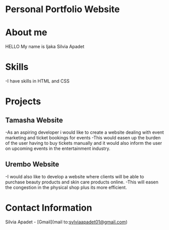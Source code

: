 # Personal Portfolio Website
# About me
HELLO My name is Ijaka Silvia Apadet
# Skills
-I have skills in HTML and CSS
# Projects
## Tamasha Website
-As an aspiring developer i would like to create a website dealing with event marketing and ticket bookings for events
-This would easen up the burden of the user having to buy tickets manually and it would also inform the user on upcoming events in the entertainment industry.
## Urembo Website
-I would also like to develop a website where clients will be able to purchase beauty products and skin care products online.
-This will easen the congestion in the physical shop plus its more efficient.
# Contact Information
Silvia Apadet - [Gmail](mail to:sylviaapadet01@gmail.com)


